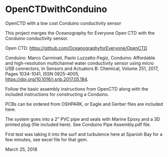# OpenCTDwithConduino
OpenCTD with a low cost Conduino conductivity sensor

This project merges the Oceanography for Everyone Open CTD with the Conduino conductivity sensor.

Open CTD:
https://github.com/OceanographyforEveryone/OpenCTD

Conduino:
Marco Carminati, Paolo Luzzatto-Fegiz,
Conduino: Affordable and high-resolution multichannel water conductivity sensor using micro USB connectors,
In Sensors and Actuators B: Chemical, Volume 251, 2017, Pages 1034-1041, ISSN 0925-4005,
https://doi.org/10.1016/j.snb.2017.05.184.

Follow the basic assembly instructions from OpenCTD along with the included instructions for constructing
a Conduino.

PCBs can be ordered from OSHPARK, or Eagle and Gerber files are included here.

The system goes into a 2" PVC pipe and seals with Marine Epoxy and a 3D printed plug (file included here). 
See Conduino Pipe Assembly.pdf file.

First test was taking it into the surf and turbulence here at Spanish Bay for a few minutes, see excel file for that gem.

March 25, 2018
